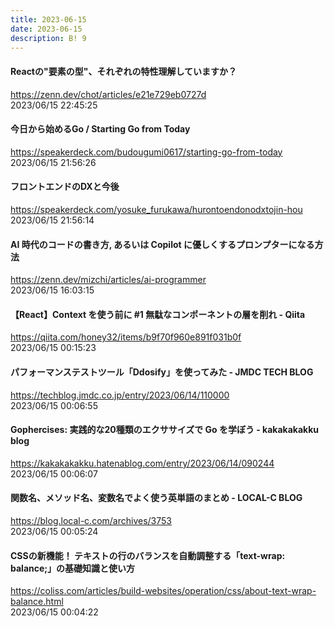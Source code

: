 ```yaml
---
title: 2023-06-15
date: 2023-06-15
description: B! 9
---
```


#### Reactの"要素の型"、それぞれの特性理解していますか？
https://zenn.dev/chot/articles/e21e729eb0727d<br>
2023/06/15 22:45:25<br>


#### 今日から始めるGo / Starting Go from Today
https://speakerdeck.com/budougumi0617/starting-go-from-today<br>
2023/06/15 21:56:26<br>


#### フロントエンドのDXと今後
https://speakerdeck.com/yosuke_furukawa/hurontoendonodxtojin-hou<br>
2023/06/15 21:56:14<br>


#### AI 時代のコードの書き方, あるいは Copilot に優しくするプロンプターになる方法
https://zenn.dev/mizchi/articles/ai-programmer<br>
2023/06/15 16:03:15<br>


#### 【React】Context を使う前に #1 無駄なコンポーネントの層を削れ - Qiita
https://qiita.com/honey32/items/b9f70f960e891f031b0f<br>
2023/06/15 00:15:23<br>


#### パフォーマンステストツール「Ddosify」を使ってみた - JMDC TECH BLOG
https://techblog.jmdc.co.jp/entry/2023/06/14/110000<br>
2023/06/15 00:06:55<br>


#### Gophercises: 実践的な20種類のエクササイズで Go を学ぼう - kakakakakku blog
https://kakakakakku.hatenablog.com/entry/2023/06/14/090244<br>
2023/06/15 00:06:07<br>


#### 関数名、メソッド名、変数名でよく使う英単語のまとめ - LOCAL-C BLOG
https://blog.local-c.com/archives/3753<br>
2023/06/15 00:05:24<br>


#### CSSの新機能！ テキストの行のバランスを自動調整する「text-wrap: balance;」の基礎知識と使い方
https://coliss.com/articles/build-websites/operation/css/about-text-wrap-balance.html<br>
2023/06/15 00:04:22<br>


